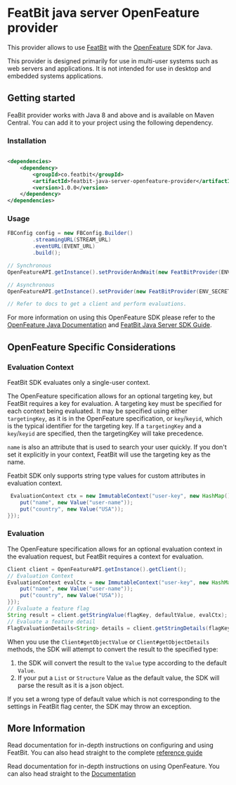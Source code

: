 # FeatBit java server OpenFeature provider

This provider allows to use [FeatBit](https://www.featbit.co/) with the [OpenFeature](https://openfeature.dev/) SDK
for Java.

This provider is designed primarily for use in multi-user systems such as web servers and applications.
It is not intended for use in desktop and embedded systems applications.

## Getting started

FeaBit provider works with Java 8 and above and is available on Maven Central.
You can add it to your project using the following dependency.

### Installation

```xml

<dependencies>
    <dependency>
        <groupId>co.featbit</groupId>
        <artifactId>featbit-java-server-openfeature-provider</artifactId>
        <version>1.0.0</version>
    </dependency>
</dependencies>
```

### Usage

```java
FBConfig config = new FBConfig.Builder()
        .streamingURL(STREAM_URL)
        .eventURL(EVENT_URL)
        .build();

// Synchronous
OpenFeatureAPI.getInstance().setProviderAndWait(new FeatBitProvider(ENV_SECRET, config);

// Asynchronous
OpenFeatureAPI.getInstance().setProvider(new FeatBitProvider(ENV_SECRET, config);

// Refer to docs to get a client and perform evaluations.
```

For more information on using this OpenFeature SDK please refer to
the [OpenFeature Java Documentation](https://openfeature.dev/docs/reference/technologies/server/java)
and [FeatBit Java Server SDK Guide](https://github.com/featbit/featbit-java-sdk).

## OpenFeature Specific Considerations

### Evaluation Context

FeatBit SDK evaluates only a single-user context.

The OpenFeature specification allows for an optional targeting key, but FeatBit requires a key for evaluation.
A targeting key must be specified for each context being evaluated. It may be specified using either `targetingKey`, as
it is in the OpenFeature specification, or `key`/`keyid`, which is the typical identifier for the targeting key.
If a `targetingKey` and a `key`/`keyid` are specified, then the targetingKey will take precedence.

`name` is also an attribute that is used to search your user quickly. If you don't set it explicitly in your context,
FeatBit will use the targeting key as the name.

Featbit SDK only supports string type values for custom attributes in evaluation context.

```java
 EvaluationContext ctx = new ImmutableContext("user-key", new HashMap() {{
    put("name", new Value("user-name"));
    put("country", new Value("USA"));
}});

```

### Evaluation

The OpenFeature specification allows for an optional evaluation context in the evaluation request, but FeatBit requires
a context for evaluation.

```java
Client client = OpenFeatureAPI.getInstance().getClient();
// Evaluation Context
EvaluationContext evalCtx = new ImmutableContext("user-key", new HashMap() {{
    put("name", new Value("user-name"));
    put("country", new Value("USA"));
}});
// Evaluate a feature flag
String result = client.getStringValue(flagKey, defaultValue, evalCtx);
// Evaluate a feature detail
FlagEvaluationDetails<String> details = client.getStringDetails(flagKey, defaultValue, evalCtx);

```

When you use the `Client#getObjectValue` or `Client#getObjectDetails` methods, the SDK will attempt to convert the
result to the specified type:

1. the SDK will convert the result to the `Value` type according to the default `Value`.
2. If your put a `List` or `Structure` Value as the default value, the SDK will parse the result as it is a json object.

If you set a wrong type of default value which is not corresponding to the settings in FeatBit flag center, the SDK may
throw an exception.

## More Information

Read documentation for in-depth instructions on configuring and using FeatBit. You can also head straight to the
complete [reference guide](https://docs.featbit.co/)

Read documentation for in-depth instructions on using OpenFeature. You can also head straight to
the [Documentation](https://openfeature.dev/docs/reference/intro) 
